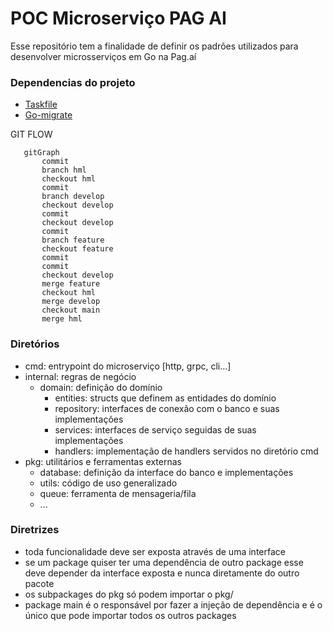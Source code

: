 # POC Microserviço PAG AI

Esse repositório tem a finalidade de definir os padrões utilizados para desenvolver microsserviços em Go na Pag.aí

### Dependencias do projeto
 - [Taskfile](https://taskfile.dev/)
 - [Go-migrate](https://github.com/golang-migrate/migrate)

GIT FLOW
```mermaid
   gitGraph
       commit
       branch hml
       checkout hml
       commit
       branch develop
       checkout develop
       commit
       checkout develop
       commit
       branch feature
       checkout feature
       commit
       commit
       checkout develop
       merge feature
       checkout hml
       merge develop
       checkout main
       merge hml
```

### Diretórios

 - cmd: entrypoint do microserviço [http, grpc, cli...]
 - internal: regras de negócio
    - domain: definição do domínio
      - entities: structs que definem as entidades do domínio
      - repository: interfaces de conexão com o banco e suas implementações
      - services: interfaces de serviço seguidas de suas implementações
      - handlers: implementação de handlers servidos no diretório cmd
 - pkg: utilitários e ferramentas externas
    - database: definição da interface do banco e implementações
    - utils: código de uso generalizado
    - queue: ferramenta de mensageria/fila
    - ...

### Diretrizes

- toda funcionalidade deve ser exposta através de uma interface
- se um package quiser ter uma dependência de outro package esse deve depender da interface exposta e nunca 
  diretamente do outro pacote
- os subpackages do pkg só podem importar o pkg/
- package main é o responsável por fazer a injeção de dependência e é o único que pode importar todos os outros packages
